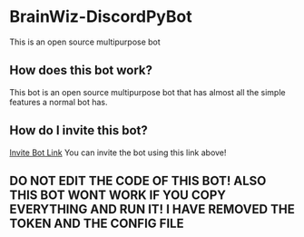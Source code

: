 # BrainWiz-DiscordPyBot
This is an open source multipurpose bot

## How does this bot work?
This bot is an open source multipurpose bot that has almost all the simple features a normal bot has.

## How do I invite this bot?
[Invite Bot Link](<https://discord.com/api/oauth2/authorize?client_id=799247206829654036&permissions=8&scope=bot>)
You can invite the bot using this link above!

## DO NOT EDIT THE CODE OF THIS BOT! ALSO THIS BOT WONT WORK IF YOU COPY EVERYTHING AND RUN IT! I HAVE REMOVED THE TOKEN AND THE CONFIG FILE
